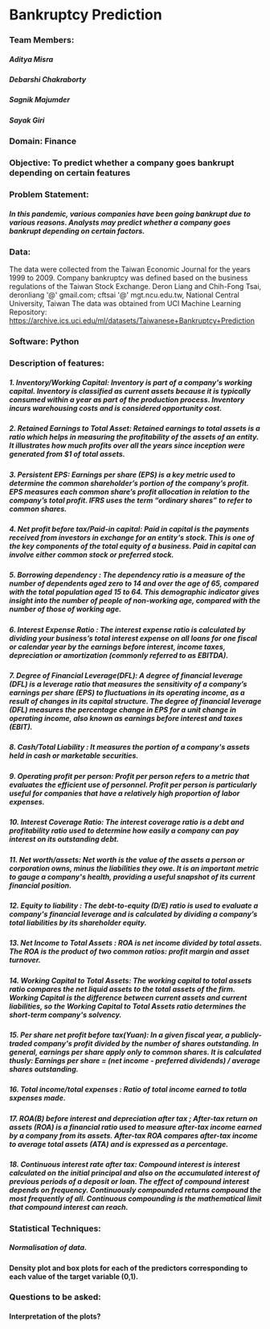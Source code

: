 # Bankruptcy Prediction
### Team Members:
##### Aditya Misra
##### Debarshi Chakraborty
##### Sagnik Majumder
##### Sayak Giri
### Domain: Finance
### Objective: To predict whether a company goes bankrupt depending on certain features



### Problem Statement: 
##### In this pandemic, various companies have been going bankrupt due to various reasons. Analysts may predict whether a company goes bankrupt depending on certain factors.




### Data: 
The data were collected from the Taiwan Economic Journal for the years 1999 to 2009. Company bankruptcy was defined based on the business regulations of the Taiwan Stock Exchange.
Deron Liang and Chih-Fong Tsai, deronliang '@' gmail.com; cftsai '@' mgt.ncu.edu.tw, National Central University, Taiwan
The data was obtained from UCI Machine Learning Repository: https://archive.ics.uci.edu/ml/datasets/Taiwanese+Bankruptcy+Prediction


### Software: Python


### Description of features:

##### 1. Inventory/Working Capital: Inventory is part of a company's working capital. Inventory is classified as current assets because it is typically consumed within a year as part of the production process. Inventory incurs warehousing costs and is considered opportunity cost.

##### 2. Retained Earnings to Total Asset: Retained earnings to total assets is a ratio which helps in measuring the profitability of the assets of an entity. It illustrates how much profits over all the years since inception were generated from $1 of total assets.

##### 3. Persistent EPS: Earnings per share (EPS) is a key metric used to determine the common shareholder’s portion of the company’s profit. EPS measures each common share’s profit allocation in relation to the company’s total profit. IFRS uses the term “ordinary shares” to refer to common shares.

##### 4. Net profit before tax/Paid-in capital: Paid in capital is the payments received from investors in exchange for an entity's stock. This is one of the key components of the total equity of a business. Paid in capital can involve either common stock or preferred stock.

##### 5. Borrowing dependency : The dependency ratio is a measure of the number of dependents aged zero to 14 and over the age of 65, compared with the total population aged 15 to 64. This demographic indicator gives insight into the number of people of non-working age, compared with the number of those of working age. 

##### 6. Interest Expense Ratio :  The interest expense ratio is calculated by dividing your business’s total interest expense on all loans for one fiscal or calendar year by the earnings before interest, income taxes, depreciation or amortization (commonly referred to as EBITDA).

##### 7. Degree of Financial Leverage(DFL): A degree of financial leverage (DFL) is a leverage ratio that measures the sensitivity of a company’s earnings per share (EPS) to fluctuations in its operating income, as a result of changes in its capital structure. The degree of financial leverage (DFL) measures the percentage change in EPS for a unit change in operating income, also known as earnings before interest and taxes (EBIT).

##### 8. Cash/Total Liability : It measures the portion of a company's assets held in cash or marketable securities.

##### 9. Operating profit per person: Profit per person refers to a metric that evaluates the efficient use of personnel. Profit per person is particularly useful for companies that have a relatively high proportion of labor expenses.

##### 10. Interest Coverage Ratio: The interest coverage ratio is a debt and profitability ratio used to determine how easily a company can pay interest on its outstanding debt.

##### 11. Net worth/assets: Net worth is the value of the assets a person or corporation owns, minus the liabilities they owe. It is an important metric to gauge a company's health, providing a useful snapshot of its current financial position.

##### 12. Equity to liability : The debt-to-equity (D/E) ratio is used to evaluate a company's financial leverage and is calculated by dividing a company’s total liabilities by its shareholder equity.

##### 13. Net Income to Total Assets : ROA is net income divided by total assets. The ROA is the product of two common ratios: profit margin and asset turnover.

##### 14. Working Capital to Total Assets: The working capital to total assets ratio compares the net liquid assets to the total assets of the firm. Working Capital is the difference between current assets and current liabilities, so the Working Capital to Total Assets ratio determines the short-term company's solvency.

##### 15. Per share net profit before tax(Yuan): In a given fiscal year, a publicly-traded company's profit divided by the number of shares outstanding. In general, earnings per share apply only to common shares. It is calculated thusly: Earnings per share = (net income - preferred dividends) / average shares outstanding.

##### 16. Total income/total expenses : Ratio of total income earned to totla sxpenses made.

##### 17. ROA(B) before interest and depreciation after tax ; After-tax return on assets (ROA) is a financial ratio used to measure after-tax income earned by a company from its assets. After-tax ROA compares after-tax income to average total assets (ATA) and is expressed as a percentage.

##### 18. Continuous interest rate after tax: Compound interest is interest calculated on the initial principal and also on the accumulated interest of previous periods of a deposit or loan. The effect of compound interest depends on frequency. Continuously compounded returns compound the most frequently of all. Continuous compounding is the mathematical limit that compound interest can reach.


### Statistical Techniques:

##### Normalisation of data.

#### Density plot and box plots for each of the predictors corresponding to each value of the target variable (0,1). 

### Questions to be asked:

#### Interpretation of the plots?



